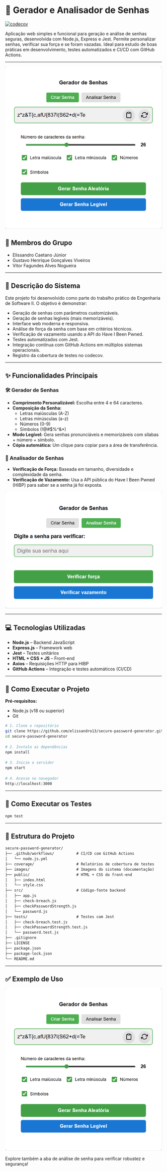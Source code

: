 
# 🔐 Gerador e Analisador de Senhas
[![codecov](https://codecov.io/gh/elissandro13/secure-password-generator/graph/badge.svg?token=PT0TN4Q45L)](https://codecov.io/gh/elissandro13/secure-password-generator)

Aplicação web simples e funcional para geração e análise de senhas seguras, desenvolvida com Node.js, Express e Jest. Permite personalizar senhas, verificar sua força e se foram vazadas. Ideal para estudo de boas práticas em desenvolvimento, testes automatizados e CI/CD com GitHub Actions.

---
![Tela de Geração de Senha](./images/GeradordeSenhas.png)

## 👥 Membros do Grupo
- Elissandro Caetano Júnior
- Gustavo Henrique Gonçalves Viveiros
- Vitor Fagundes Alves Nogueira

---

## 🧠 Descrição do Sistema
Este projeto foi desenvolvido como parte do trabalho prático de Engenharia de Software II. O objetivo é demonstrar:

- Geração de senhas com parâmetros customizáveis.
- Geração de senhas legíveis (mais memorizáveis).
- Interface web moderna e responsiva.
- Análise de força da senha com base em critérios técnicos.
- Verificação de vazamento usando a API do Have I Been Pwned.
- Testes automatizados com Jest.
- Integração contínua com GitHub Actions em múltiplos sistemas operacionais.
- Registro da cobertura de testes no codecov.

---

## ✨ Funcionalidades Principais

### 🛠 Gerador de Senhas
- **Comprimento Personalizável:** Escolha entre 4 e 64 caracteres.
- **Composição da Senha:**
  - Letras maiúsculas (A-Z)
  - Letras minúsculas (a-z)
  - Números (0-9)
  - Símbolos (!@#$%^&*)
- **Modo Legível:** Gera senhas pronunciáveis e memorizáveis com sílabas + número + símbolo.
- **Cópia automática:** Um clique para copiar para a área de transferência.

### 🔎 Analisador de Senhas
- **Verificação de Força:** Baseada em tamanho, diversidade e complexidade da senha.
- **Verificação de Vazamento:** Usa a API pública do Have I Been Pwned (HIBP) para saber se a senha já foi exposta.

![Tela de Análise de Senha](./images/AnalisarSenha.png)

---

## 💻 Tecnologias Utilizadas
- **Node.js** – Backend JavaScript
- **Express.js** – Framework web
- **Jest** – Testes unitários
- **HTML + CSS + JS** – Front-end
- **Axios** – Requisições HTTP para HIBP
- **GitHub Actions** – Integração e testes automáticos (CI/CD)

---

## 🚀 Como Executar o Projeto

**Pré-requisitos:**
- Node.js (v18 ou superior)
- Git

```bash
# 1. Clone o repositório
git clone https://github.com/elissandro13/secure-password-generator.git
cd secure-password-generator

# 2. Instale as dependências
npm install

# 3. Inicie o servidor
npm start

# 4. Acesse no navegador
http://localhost:3000
```

---

## 🧪 Como Executar os Testes

```bash
npm test
```

---

## 📂 Estrutura do Projeto
```txt
secure-password-generator/
├── .github/workflows/          # CI/CD com GitHub Actions
│   └── node.js.yml
├── coverage/                   # Relatórios de cobertura de testes
├── images/                     # Imagens do sistema (documentação)
├── public/                     # HTML + CSS do front-end
│   ├── index.html
│   └── style.css
├── src/                        # Código-fonte backend
│   ├── app.js
│   ├── check-breach.js
│   ├── checkPasswordStrength.js
│   └── password.js
├── tests/                      # Testes com Jest
│   ├── check-breach.test.js
│   ├── checkPasswordStrength.test.js
│   └── password.test.js
├── .gitignore
├── LICENSE
├── package.json
├── package-lock.json
└── README.md
```

---

## ✅ Exemplo de Uso

![Demo](./images/GeradordeSenhas.png)

Explore também a aba de análise de senha para verificar robustez e segurança!
